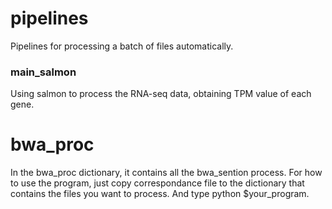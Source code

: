 # pipelines
Pipelines for processing a batch of files automatically.
### main_salmon
Using salmon to process the RNA-seq data, obtaining TPM value of each gene.

# bwa_proc
In the bwa_proc dictionary, it contains all the bwa_sention process.
For how to use the program, just copy correspondance file to the dictionary that contains the files you want to process. And type python $your_program.
